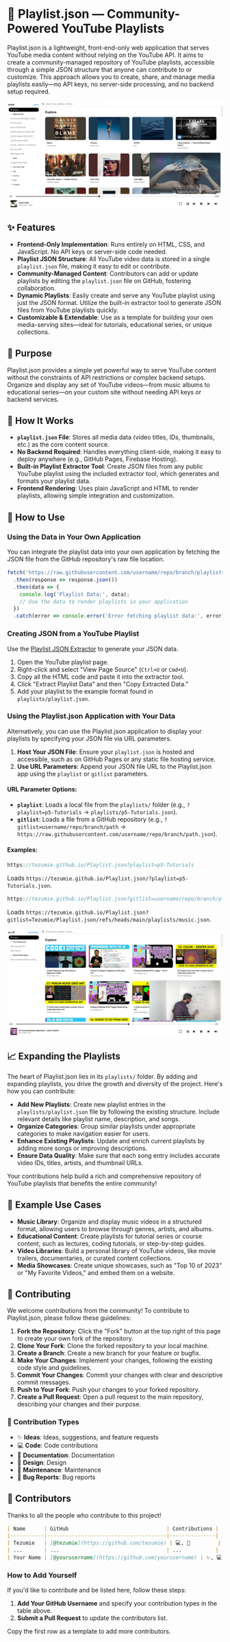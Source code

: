 # 🎵 Playlist.json — Community-Powered YouTube Playlists

Playlist.json is a lightweight, front-end-only web application that serves YouTube media content without relying on the YouTube API. It aims to create a community-managed repository of YouTube playlists, accessible through a simple JSON structure that anyone can contribute to or customize. This approach allows you to create, share, and manage media playlists easily—no API keys, no server-side processing, and no backend setup required.

![cover image](cover.png)

## ✨ Features

- **Frontend-Only Implementation**: Runs entirely on HTML, CSS, and JavaScript. No API keys or server-side code needed.
- **Playlist JSON Structure**: All YouTube video data is stored in a single `playlist.json` file, making it easy to edit or contribute.
- **Community-Managed Content**: Contributors can add or update playlists by editing the `playlist.json` file on GitHub, fostering collaboration.
- **Dynamic Playlists**: Easily create and serve any YouTube playlist using just the JSON format. Utilize the built-in extractor tool to generate JSON files from YouTube playlists quickly.
- **Customizable & Extendable**: Use as a template for building your own media-serving sites—ideal for tutorials, educational series, or unique collections.

## 🎯 Purpose

Playlist.json provides a simple yet powerful way to serve YouTube content without the constraints of API restrictions or complex backend setups. Organize and display any set of YouTube videos—from music albums to educational series—on your custom site without needing API keys or backend services.

## 📂 How It Works

- **`playlist.json` File**: Stores all media data (video titles, IDs, thumbnails, etc.) as the core content source.
- **No Backend Required**: Handles everything client-side, making it easy to deploy anywhere (e.g., GitHub Pages, Firebase Hosting).
- **Built-in Playlist Extractor Tool**: Create JSON files from any public YouTube playlist using the included extractor tool, which generates and formats your playlist data.
- **Frontend Rendering**: Uses plain JavaScript and HTML to render playlists, allowing simple integration and customization.

## 🔧 How to Use

### Using the Data in Your Own Application

You can integrate the playlist data into your own application by fetching the JSON file from the GitHub repository's raw file location.

```js
fetch('https://raw.githubusercontent.com/username/repo/branch/playlists/music.json')
  .then(response => response.json())
  .then(data => {
    console.log('Playlist Data:', data);
    // Use the data to render playlists in your application
  })
  .catch(error => console.error('Error fetching playlist data:', error));
```
### Creating JSON from a YouTube Playlist

Use the [Playlist JSON Extractor](https://tezumie.github.io/Playlist.json/tools/json-extractor.html) to generate your JSON data.

1. Open the YouTube playlist page.
2. Right-click and select "View Page Source" (`Ctrl+U` or `Cmd+U`).
3. Copy all the HTML code and paste it into the extractor tool.
4. Click "Extract Playlist Data" and then "Copy Extracted Data."
5. Add your playlist to the example format found in `playlists/playlist.json`.

### Using the Playlist.json Application with Your Data

Alternatively, you can use the Playlist.json application to display your playlists by specifying your JSON file via URL parameters.

1. **Host Your JSON File**: Ensure your `playlist.json` is hosted and accessible, such as on GitHub Pages or any static file hosting service.
2. **Use URL Parameters**: Append your JSON file URL to the Playlist.json app using the `playlist` or `gitlist` parameters.

#### URL Parameter Options:

- **`playlist`**: Loads a local file from the `playlists/` folder (e.g., `?playlist=p5-Tutorials` → `playlists/p5-Tutorials.json`).
- **`gitlist`**: Loads a file from a GitHub repository (e.g., `?gitlist=username/repo/branch/path` → `https://raw.githubusercontent.com/username/repo/branch/path.json`).

#### Examples:

```js
https://tezumie.github.io/Playlist.json?playlist=p5-Tutorials
```
Loads `https://tezumie.github.io/Playlist.json/?playlist=p5-Tutorials.json`.

```js
https://tezumie.github.io/Playlist.json?gitlist=username/repo/branch/playlist/music.json
```
Loads `https://tezumie.github.io/Playlist.json?gitlist=Tezumie/Playlist.json/refs/heads/main/playlists/music.json`.


![p5-tutorial](images/example.PNG)

## 📈 Expanding the Playlists

The heart of Playlist.json lies in its `playlists/` folder. By adding and expanding playlists, you drive the growth and diversity of the project. Here's how you can contribute:

- **Add New Playlists**: Create new playlist entries in the `playlists/playlist.json` file by following the existing structure. Include relevant details like playlist name, description, and songs.
- **Organize Categories**: Group similar playlists under appropriate categories to make navigation easier for users.
- **Enhance Existing Playlists**: Update and enrich current playlists by adding more songs or improving descriptions.
- **Ensure Data Quality**: Make sure that each song entry includes accurate video IDs, titles, artists, and thumbnail URLs.

Your contributions help build a rich and comprehensive repository of YouTube playlists that benefits the entire community!

## 🎨 Example Use Cases

- **Music Library**: Organize and display music videos in a structured format, allowing users to browse through genres, artists, and albums.
- **Educational Content**: Create playlists for tutorial series or course content, such as lectures, coding tutorials, or step-by-step guides.
- **Video Libraries**: Build a personal library of YouTube videos, like movie trailers, documentaries, or curated content collections.
- **Media Showcases**: Create unique showcases, such as "Top 10 of 2023" or "My Favorite Videos," and embed them on a website.

## 🤝 Contributing

We welcome contributions from the community! To contribute to Playlist.json, please follow these guidelines:

1. **Fork the Repository**: Click the "Fork" button at the top right of this page to create your own fork of the repository.
2. **Clone Your Fork**: Clone the forked repository to your local machine.
3. **Create a Branch**: Create a new branch for your feature or bugfix.
4. **Make Your Changes**: Implement your changes, following the existing code style and guidelines.
5. **Commit Your Changes**: Commit your changes with clear and descriptive commit messages.
6. **Push to Your Fork**: Push your changes to your forked repository.
7. **Create a Pull Request**: Open a pull request to the main repository, describing your changes and their purpose.

### 🌟 Contribution Types

- ✨ **Ideas**: Ideas, suggestions, and feature requests
- 💻 **Code**: Code contributions
- 📝 **Documentation**: Documentation
- 🎨 **Design**: Design
- 🔧 **Maintenance**: Maintenance
- 🐛 **Bug Reports**: Bug reports

## 🙌 Contributors

Thanks to all the people who contribute to this project!

```markdown
| Name      | GitHub                                | Contributions |
|-----------|---------------------------------------|---------------|
| Tezumie   | [@tezumie](https://github.com/tezumie) | 💻, 📝         |
| ...       | ...                                   | ...           |
| Your Name | [@yourusername](https://github.com/yourusername) | ✨, 💻         |
```

### How to Add Yourself

If you'd like to contribute and be listed here, follow these steps:

1. **Add Your GitHub Username** and specify your contribution types in the table above.
2. **Submit a Pull Request** to update the contributors list.

Copy the first row as a template to add more contributors.
